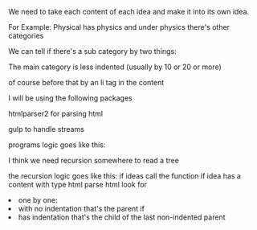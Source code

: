 We need to take each content of each idea and make it into its own idea.

For Example: Physical has physics and under physics there's other categories

We can tell if there's a sub category by two things:

The main category is less indented (usually by 10 or 20 or more)

of course before that by an li tag in the content

I will be using the following packages

htmlparser2 for parsing html

gulp to handle streams

programs logic goes like this:

I think we need recursion somewhere to read a tree

the recursion logic goes like this: 
		if ideas call the function
			if idea has a content with type html
				parse html
					look for <li> one by one:
						<li> with no indentation
							that's the parent
						if <li> has indentation
							that's the child of the last non-indented parent


